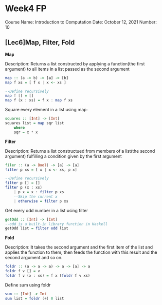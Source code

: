 # Week4 FP

Course Name: Introduction to Computation
Date: October 12, 2021
Number: 10

## [Lec6]Map, Filter, Fold

**Map**

Description: Returns a list constructed by applying a function(the first argument) to all items in a list passed as the second argument

```haskell
map :: (a -> b) -> [a] -> [b]
map f xs = [ f x | x <- xs ]

--Define recursively
map f [] = []
map f (x : xs) = f x : map f xs
```

Square every element in a list using map:

```haskell
squares :: [Int] -> [Int]
squares list = map sqr list
	where
	sqr = x * x
```

**Filter**

Description: Returns a list constructued from members of a list(the second argument) fulfilling a condition given by the first argument

```haskell
filer :: (a -> Bool) -> [a] -> [a]
filter p xs = [ x | x <- xs, p x]

--Define recursively
filter p [] = []
filter p (x : xs) 
	| p x = x : filter p xs
	--Skip the current x
	| otherwise = filter p xs
```

Get every odd number in a list using filter

```haskell
getOdd :: [Int] -> [Int]
--odd is a built-in library function in Haskell
getOdd list = filter odd list
```

**Fold**

Description: It takes the second argument and the first item of the list and applies the function to them, then feeds the function with this result and the second argument and so on.

```haskell
foldr :: (a -> a -> a) -> a -> [a] -> a
foldr f v [] = v
foldr f v (x : xs) = f x (foldr f v xs)
```

Define sum using foldr

```haskell
sum :: [Int] -> Int
sum list = foldr (+) 0 list
```
